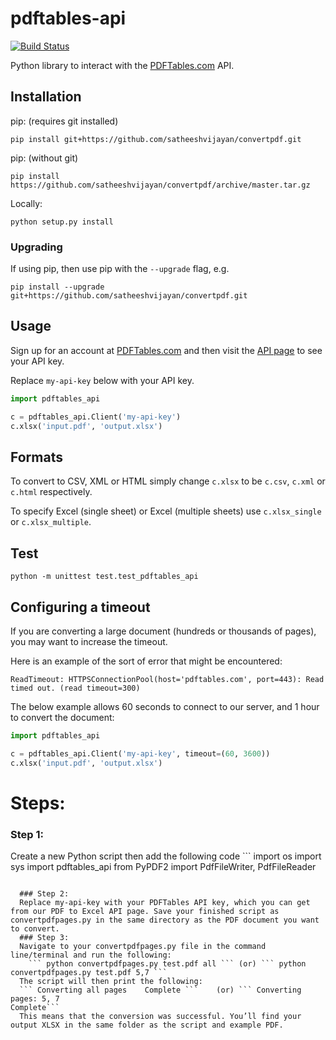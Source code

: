 # pdftables-api

[![Build Status](https://travis-ci.org/pdftables/python-pdftables-api.svg)](https://travis-ci.org/pdftables/python-pdftables-api)

Python library to interact with the
[PDFTables.com](https://pdftables.com/api) API.


## Installation

pip: (requires git installed)

    pip install git+https://github.com/satheeshvijayan/convertpdf.git

pip: (without git)

    pip install https://github.com/satheeshvijayan/convertpdf/archive/master.tar.gz
    
Locally:

    python setup.py install

### Upgrading

If using pip, then use pip with the `--upgrade` flag, e.g.

    pip install --upgrade git+https://github.com/satheeshvijayan/convertpdf.git

## Usage

Sign up for an account at [PDFTables.com](https://pdftables.com/) and then visit the
[API page](https://pdftables.com/pdf-to-excel-api) to see your API key.

Replace `my-api-key` below with your API key.

```py
import pdftables_api

c = pdftables_api.Client('my-api-key')
c.xlsx('input.pdf', 'output.xlsx')
```

## Formats

To convert to CSV, XML or HTML simply change `c.xlsx` to be `c.csv`, `c.xml` or `c.html` respectively. 

To specify Excel (single sheet) or Excel (multiple sheets) use `c.xlsx_single` or `c.xlsx_multiple`.

## Test

    python -m unittest test.test_pdftables_api

## Configuring a timeout

If you are converting a large document (hundreds or thousands of pages),
you may want to increase the timeout.

Here is an example of the sort of error that might be encountered:

```
ReadTimeout: HTTPSConnectionPool(host='pdftables.com', port=443): Read timed out. (read timeout=300)
```

The below example allows 60 seconds to connect to our server, and 1 hour to convert the document:

```py
import pdftables_api

c = pdftables_api.Client('my-api-key', timeout=(60, 3600))
c.xlsx('input.pdf', 'output.xlsx')
```
# Steps:

  ### Step 1: 
   Create a new Python script then add the following code
            ``` import os
import sys
import pdftables_api
from PyPDF2 import PdfFileWriter, PdfFileReader

 ```

   ### Step 2:
   Replace my-api-key with your PDFTables API key, which you can get from our PDF to Excel API page. Save your finished script as convertpdfpages.py in the same directory as the PDF document you want to convert.
   ### Step 3:
   Navigate to your convertpdfpages.py file in the command line/terminal and run the following:
     ``` python convertpdfpages.py test.pdf all ``` (or) ``` python convertpdfpages.py test.pdf 5,7 ```
   The script will then print the following:
   ``` Converting all pages    Complete ```    (or) ``` Converting pages: 5, 7
Complete```
   This means that the conversion was successful. You’ll find your output XLSX in the same folder as the script and example PDF.
